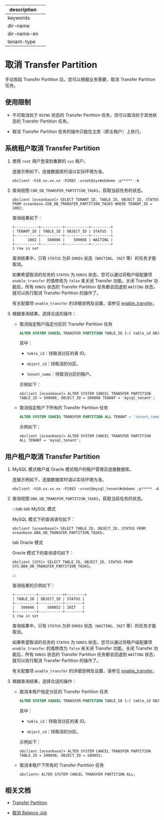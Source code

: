 |description||
|---|---|
|keywords||
|dir-name||
|dir-name-en||
|tenant-type||

# 取消 Transfer Partition

手动发起 Transfer Partition 后，您可以根据业务需要，取消 Transfer Partition 任务。

## 使用限制

* 不可取消处于 `DOING` 状态的 Transfer Partition 任务，但可以取消处于其他状态的 Transfer Partition 任务。

* 取消 Transfer Partition 任务的操作只能在主库（即主租户）上执行。

## 系统租户取消 Transfer Partition

1. 使用 `root` 用户登录到集群的 `sys` 租户。

   连接示例如下，连接数据库时请以实际环境为准。

   ```shell
   obclient -h10.xx.xx.xx -P2883 -uroot@sys#obdemo -p***** -A
   ```

2. 查询视图 `CDB_OB_TRANSFER_PARTITION_TASKS`，获取当前任务的状态。

   ```shell
   obclient [oceanbase]> SELECT TENANT_ID, TABLE_ID, OBJECT_ID, STATUS FROM oceanbase.CDB_OB_TRANSFER_PARTITION_TASKS WHERE TENANT_ID = 1002;
   ```

   查询结果如下：

   ```shell
   +-----------+----------+-----------+---------+
   | TENANT_ID | TABLE_ID | OBJECT_ID | STATUS  |
   +-----------+----------+-----------+---------+
   |      1002 |   500006 |    500008 | WAITING |
   +-----------+----------+-----------+---------+
   1 row in set
   ```

   查询结果中，只有 `STATUS` 为非 `DONIG` 状态（`WAITING`、`INIT` 等）的任务才能取消。

   如果希望取消的任务的 `STATUS` 为 `DONIG` 状态，您可以通过将租户级配置项 `enable_transfer` 的值修改为 `false` 来关闭 Transfer 功能。关闭 Transfer 功能后，所有 `DONIG` 状态的 Transfer Partition 任务都会回退到 `WAITING` 状态，就可以执行取消 Transfer Partition 的操作了。

   有关配置项 `enable_transfer` 的详细说明及设置，请参见 [enable_transfer](../../../700.reference/800.configuration-items-and-system-variables/100.system-configuration-items/400.tenant-level-configuration-items/3000.enable_transfer.md)。

3. 根据查询结果，选择合适的操作：

   * 取消指定租户指定分区的 Transfer Partition 任务

      ```sql
      ALTER SYSTEM CANCEL TRANSFER PARTITION TABLE_ID [=] table_id OBJECT_ID [=] object_id TENANT = 'tenant_name';
      ```

      其中：

      * `table_id`：待取消分区的表 ID。

      * `object_id`：待取消的分区。

      * `tenant_name`：待取消分区的租户。

      示例如下：

      ```shell
      obclient [oceanbase]> ALTER SYSTEM CANCEL TRANSFER PARTITION TABLE_ID = 500006, OBJECT_ID = 500008 TENANT = 'mysql_tenant';
      ```

   * 取消指定租户下所有的 Transfer Partition 任务

      ```sql
      ALTER SYSTEM CANCEL TRANSFER PARTITION ALL TENANT = 'tenant_name';
      ```

      示例如下：

      ```shell
      obclient [oceanbase]> ALTER SYSTEM CANCEL TRANSFER PARTITION ALL TENANT = 'mysql_tenant';
      ```

## 用户租户取消 Transfer Partition

1. MySQL 模式租户或 Oracle 模式租户的租户管理员连接数据库。

   连接示例如下，连接数据库时请以实际环境为准。

   ```shell
   obclient -h10.xx.xx.xx -P2883 -uroot@mysql_tenant#obdemo -p***** -A
   ```

2. 查询视图 `DBA_OB_TRANSFER_PARTITION_TASKS`，获取当前任务的状态。

   :::tab
   tab MySQL 模式

   MySQL 模式下的查询语句如下：

   ```shell
   obclient [oceanbase]> SELECT TABLE_ID, OBJECT_ID, STATUS FROM oceanbase.DBA_OB_TRANSFER_PARTITION_TASKS;
   ```

   tab Oracle 模式

   Oracle 模式下的查询语句如下：

   ```shell
   obclient [SYS]> SELECT TABLE_ID, OBJECT_ID, STATUS FROM SYS.DBA_OB_TRANSFER_PARTITION_TASKS;
   ```

   :::

   查询结果的示例如下：

   ```shell
   +----------+-----------++--------+
   | TABLE_ID | OBJECT_ID | STATUS |
   +----------+-----------+--------+
   |   500046 |    500052 | INIT   |
   +----------+-----------+--------+
   1 row in set
   ```

   查询结果中，只有 `STATUS` 为非 `DONIG` 状态（`WAITING`、`INIT` 等）的任务才能取消。

   如果希望取消的任务的 `STATUS` 为 `DONIG` 状态，您可以通过将租户级配置项 `enable_transfer` 的值修改为 `false` 来关闭 Transfer 功能。关闭 Transfer 功能后，所有 `DONIG` 状态的 Transfer Partition 任务都会回退到 `WAITING` 状态，就可以执行取消 Transfer Partition 的操作了。

   有关配置项 `enable_transfer` 的详细说明及设置，请参见 [enable_transfer](../../../700.reference/800.configuration-items-and-system-variables/100.system-configuration-items/400.tenant-level-configuration-items/3000.enable_transfer.md)。

3. 根据查询结果，选择合适的操作：

   * 取消本租户指定分区的 Transfer Partition 任务

      ```sql
      ALTER SYSTEM CANCEL TRANSFER PARTITION TABLE_ID [=] table_id OBJECT_ID [=] object_id;
      ```

      其中：

      * `table_id`：待取消分区的表 ID。

      * `object_id`：待取消的分区。

      示例如下：

      ```shell
      obclient [oceanbase]> ALTER SYSTEM CANCEL TRANSFER PARTITION TABLE_ID = 500046, OBJECT_ID = 500052;
      ```

   * 取消本租户下所有的 Transfer Partition 任务

      ```shell
      obclient> ALTER SYSTEM CANCEL TRANSFER PARTITION ALL;
      ```

## 相关文档

* [Transfer Partition](200.transfer-partition-management.md)

* [取消 Balance Job](400.cancel-balance-job-task.md)